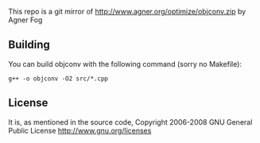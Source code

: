 This repo is a git mirror of http://www.agner.org/optimize/objconv.zip by Agner Fog

## Building
You can build objconv with the following command (sorry no Makefile):

    g++ -o objconv -O2 src/*.cpp

## License
It is, as mentioned in the source code, Copyright 2006-2008 GNU General Public License http://www.gnu.org/licenses